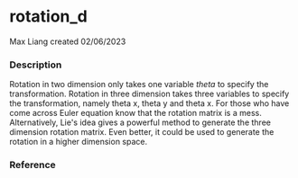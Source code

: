 # rotation_d
Max Liang
created 02/06/2023


### Description
Rotation in two dimension only takes one variable $theta$ to specify the transformation. Rotation in three dimension 
takes three variables to specify the transformation, namely theta x, theta y and theta x. For those who have come across
Euler equation know that the rotation matrix is a mess. Alternatively, Lie's idea gives a powerful method to generate
the three dimension rotation matrix. Even better, it could be used to generate the rotation in a higher dimension space.


### Reference

